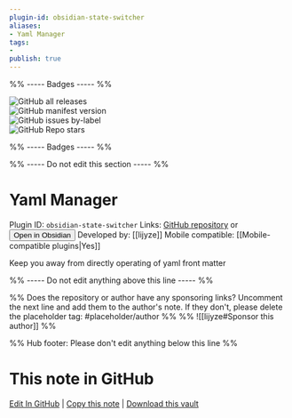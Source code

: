 ```yaml
---
plugin-id: obsidian-state-switcher
aliases:
- Yaml Manager
tags: 
- 
publish: true
---
```


%% ----- Badges ----- %%

![GitHub all releases](https://img.shields.io/github/downloads/lijyze/obsidian-state-switcher/total?color=573E7A&logo=github&style=for-the-badge)   
![GitHub manifest version](https://img.shields.io/github/manifest-json/v/lijyze/obsidian-state-switcher?color=573E7A&logo=github&style=for-the-badge)   
![GitHub issues by-label](https://img.shields.io/github/issues/lijyze/obsidian-state-switcher/help%20wanted?color=573E7A&logo=github&style=for-the-badge)   
![GitHub Repo stars](https://img.shields.io/github/stars/lijyze/obsidian-state-switcher?color=573E7A&logo=github&style=for-the-badge)

%% ----- Badges ----- %%

%% ----- Do not edit this section ----- %%

# Yaml Manager

Plugin ID: `obsidian-state-switcher`
Links: [GitHub repository](https://github.com/lijyze/obsidian-state-switcher) or [<button id=HH>Open in Obsidian</button>](obsidian://show-plugin?id=obsidian-state-switcher)
Developed by: [[lijyze]]
Mobile compatible: [[Mobile-compatible plugins|Yes]]

Keep you away from directly operating of yaml front matter

%% ----- Do not edit anything above this line ----- %% 

%% Does the repository or author have any sponsoring links? Uncomment the next line and add them to the author's note. If they don't, please delete the placeholder tag: #placeholder/author %%
%% ![[lijyze#Sponsor this author]] %%

%% Hub footer: Please don't edit anything below this line %%

# This note in GitHub

<span class="git-footer">[Edit In GitHub](https://github.dev/obsidian-community/obsidian-hub/blob/main/02%20-%20Community%20Expansions/02.05%20All%20Community%20Expansions/Plugins/obsidian-state-switcher.md "git-hub-edit-note") | [Copy this note](https://raw.githubusercontent.com/obsidian-community/obsidian-hub/main/02%20-%20Community%20Expansions/02.05%20All%20Community%20Expansions/Plugins/obsidian-state-switcher.md "git-hub-copy-note") | [Download this vault](https://github.com/obsidian-community/obsidian-hub/archive/refs/heads/main.zip "git-hub-download-vault") </span>
